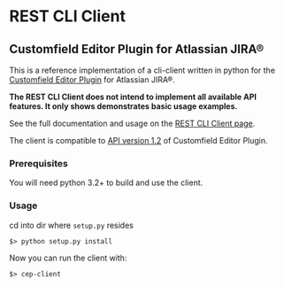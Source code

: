 # REST CLI Client 

## Customfield Editor Plugin for Atlassian JIRA®

This is a reference implementation of a cli-client written in python for the [Customfield Editor Plugin](http://codeclou.io/redirect/r.php?r=lkmwyvgm) for Atlassian JIRA®.

**The REST CLI Client does not intend to implement all available API features. It only shows demonstrates basic usage examples.**
 
See the full documentation and usage on the [REST CLI Client page](http://codeclou.io/redirect/r.php?r=alxpzlvx).

The client is compatible to [API version 1.2](https://codeclou.github.io/customfield-editor-plugin/1.2/) of Customfield Editor Plugin.

### Prerequisites

You will need python 3.2+ to build and use the client.

### Usage

cd into dir where `setup.py` resides

```
$> python setup.py install
```

Now you can run the client with:

```
$> cep-client
```
